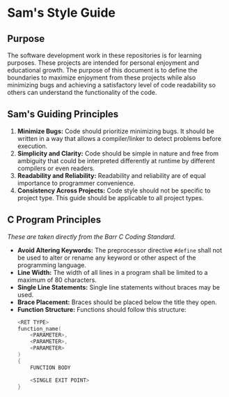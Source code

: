 # Sam's Style Guide

## Purpose

The software development work in these repositories is for learning purposes. These projects are intended for personal enjoyment and educational growth. The purpose of this document is to define the boundaries to maximize enjoyment from these projects while also minimizing bugs and achieving a satisfactory level of code readability so others can understand the functionality of the code.

## Sam's Guiding Principles

1. **Minimize Bugs:** Code should prioritize minimizing bugs. It should be written in a way that allows a compiler/linker to detect problems before execution.
2. **Simplicity and Clarity:** Code should be simple in nature and free from ambiguity that could be interpreted differently at runtime by different compilers or even readers.
3. **Readability and Reliability:** Readability and reliability are of equal importance to programmer convenience.
4. **Consistency Across Projects:** Code style should not be specific to project type. This guide should be applicable to all project types.

## C Program Principles

*These are taken directly from the Barr C Coding Standard.*

- **Avoid Altering Keywords:** The preprocessor directive `#define` shall not be used to alter or rename any keyword or other aspect of the programming language.
- **Line Width:** The width of all lines in a program shall be limited to a maximum of 80 characters.
- **Single Line Statements:** Single line statements without braces may be used.
- **Brace Placement:** Braces should be placed below the title they open.
- **Function Structure:** Functions should follow this structure:
  ```c
  <RET TYPE>
  function_name(
      <PARAMETER>,
      <PARAMETER>,
      <PARAMETER>
  )
  {
      FUNCTION BODY

      <SINGLE EXIT POINT>
  }

